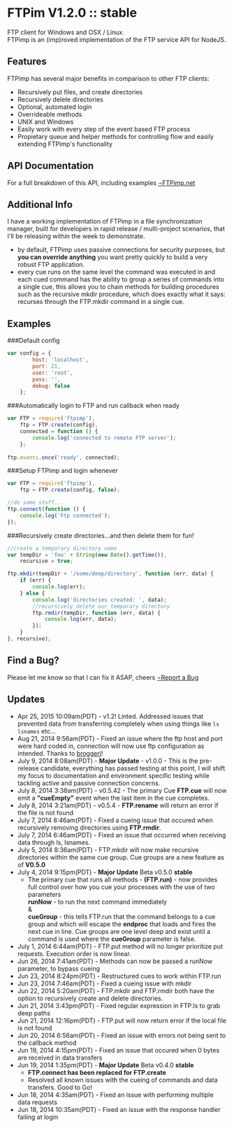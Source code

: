 FTPim V1.2.0 :: stable
=======================
FTP client for Windows and OSX / Linux.<br>
FTPimp is an (imp)roved implementation of the FTP service API for NodeJS.

Features
--------
FTPimp has several major benefits in comparison to other FTP clients:
- Recursively put files, and create directories
- Recursively delete directories
- Optional, automated login
- Overrideable methods
- UNIX and Windows
- Easily work with every step of the event based FTP process
- Propietary queue and helper methods for controlling flow and easily extending FTPimp's functionality
  


API Documentation
-----------------
For a full breakdown of this API, including examples [&not;FTPimp.net](http://ftpimp.net)



Additional Info
---------------
I have a working implementation of FTPimp in a file synchronization manager, built for developers in rapid release / multi-project scenarios, that I'll be releasing within the week to demonstrate.

- by default, FTPimp uses passive connections for security purposes, but **you can override anything** you want pretty quickly to build a very robust FTP application. 
- every cue runs on the same level the command was executed in and each cued command has the ability to group a series of commands into a single cue, this allows you to chain methods for building procedures such as the recursive mkdir procedure, which does exactly what it says: recurses through the FTP.mkdir command in a single cue.



Examples
--------

###Default config
```javascript
var config = {
        host: 'localhost',
        port: 21,
        user: 'root',
        pass: '',
        debug: false
    };
```

###Automatically login to FTP and run callback when ready
```javascript
var FTP = require('ftpimp'),
    ftp = FTP.create(config),
    connected = function () {
        console.log('connected to remote FTP server');
    };
    
ftp.events.once('ready', connected);
```

###Setup FTPimp and login whenever
```javascript
var FTP = require('ftpimp'),
    ftp = FTP.create(config, false);

//do some stuff...
ftp.connect(function () {
    console.log('Ftp connected');
});
```

###Recursively create directories...and then delete them for fun!
```javascript
//create a temporary directory name
var tempDir = 'foo' + String(new Date().getTime()),
    recursive = true;

ftp.mkdir(tempDir + '/some/deep/directory', function (err, data) {
    if (err) {
        console.log(err);
    } else {
        console.log('directories created: ', data);
        //recursively delete our temporary directory
        ftp.rmdir(tempDir, function (err, data) {
            console.log(err, data);   
        });
    }
}, recursive);
```


Find a Bug?
-----------
Please let me know so that I can fix it ASAP, cheers 
[&not;Report a Bug](https://github.com/sparkida/ftpimp/issues)


Updates
-------
* Apr 25, 2015 10:09am(PDT) - v1.2! Linted. Addressed issues that prevented data from transferring completely when using things like `ls` `lsnames` etc...
* Aug 21, 2014 9:56am(PDT) - Fixed an issue where the ftp host and port were hard coded in, connection will now use ftp configuration as intended. Thanks to [broggeri](https://github.com/broggeri)!
* July 9, 2014 8:08am(PDT) - **Major Update** - v1.0.0 - This is the pre-release candidate, everything has passed testing at this point, I will shift my focus to documentation and environment specific testing while tackling active and passive connection concerns. 
* July 8, 2014 3:38am(PDT) - v0.5.42 - The primary Cue **FTP.cue** will now emit a **"cueEmpty"** event when the last item in the cue completes.
* July 8, 2014 3:21am(PDT) - v0.5.4 - **FTP.rename** will return an error if the file is not found
* July 7, 2014 8:46am(PDT) - Fixed a cueing issue that occured when recursively removing directories using **FTP.rmdir**.
* July 7, 2014 6:46am(PDT) - Fixed an issue that occurred when receiving data through ls, lsnames.
* July 5, 2014 8:36am(PDT) - FTP.mkdir will now make recursive directories within the same cue group. Cue groups are a new feature as of **V0.5.0**
* July 4, 2014 9:15pm(PDT) - **Major Update** Beta v0.5.0 **stable**
    - The primary cue that runs all methods - **(FTP.run)** - now provides full control over how you cue your processes with the use of two parameters <br>**runNow** - to run the next command immediately <br>&<br>**cueGroup** - this tells FTP.run that the command belongs to a cue group and which will escape the **endproc** that loads and fires the next cue in line. Cue groups are one level deep and exist until a command is used where the **cueGroup** parameter is false.
* July 1, 2014 6:44am(PDT) - FTP.put method will no longer prioritize put requests. Execution order is now linear.
* Jun 26, 2014 7:41am(PDT) - Methods can now be passed a runNow parameter, to bypass cueing
* Jun 23, 2014 8:24pm(PDT) - Restructured cues to work within FTP.run
* Jun 23, 2014 7:46am(PDT) - Fixed a cueing issue with mkdir
* Jun 22, 2014 5:20am(PDT) - FTP.mkdir and FTP.rmdir both have the option to recursively create and delete directories.
* Jun 21, 2014 3:43pm(PDT) - Fixed regular expression in FTP.ls to grab deep paths
* Jun 21, 2014 12:16pm(PDT) - FTP.put will now return error if the local file is not found
* Jun 20, 2014 6:56am(PDT) - Fixed an issue with errors not being sent to the callback method
* Jun 19, 2014 4:15pm(PDT) - Fixed an issue that occured when 0 bytes are received in data transfers
* Jun 19, 2014 1:35pm(PDT) - **Major Update** Beta v0.4.0 **stable**
    - **FTP.connect has been replaced for FTP.create**
    - Resolved all known issues with the cueing of commands and data transfers. Good to Go!
* Jun 18, 2014 4:35am(PDT) - Fixed an issue with performing multiple data requests
* Jun 18, 2014 10:35am(PDT) - Fixed an issue with the response handler failing at login 
